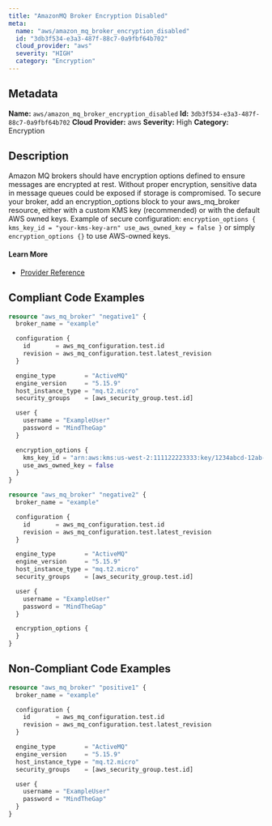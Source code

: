 ```yaml
---
title: "AmazonMQ Broker Encryption Disabled"
meta:
  name: "aws/amazon_mq_broker_encryption_disabled"
  id: "3db3f534-e3a3-487f-88c7-0a9fbf64b702"
  cloud_provider: "aws"
  severity: "HIGH"
  category: "Encryption"
---
```

## Metadata
**Name:** `aws/amazon_mq_broker_encryption_disabled`
**Id:** `3db3f534-e3a3-487f-88c7-0a9fbf64b702`
**Cloud Provider:** aws
**Severity:** High
**Category:** Encryption
## Description
Amazon MQ brokers should have encryption options defined to ensure messages are encrypted at rest. Without proper encryption, sensitive data in message queues could be exposed if storage is compromised. To secure your broker, add an encryption_options block to your aws_mq_broker resource, either with a custom KMS key (recommended) or with the default AWS owned keys. Example of secure configuration: `encryption_options { kms_key_id = "your-kms-key-arn" use_aws_owned_key = false }` or simply `encryption_options {}` to use AWS-owned keys.

#### Learn More

 - [Provider Reference](https://registry.terraform.io/providers/hashicorp/aws/latest/docs/resources/mq_broker)


## Compliant Code Examples
```terraform
resource "aws_mq_broker" "negative1" {
  broker_name = "example"

  configuration {
    id       = aws_mq_configuration.test.id
    revision = aws_mq_configuration.test.latest_revision
  }

  engine_type        = "ActiveMQ"
  engine_version     = "5.15.9"
  host_instance_type = "mq.t2.micro"
  security_groups    = [aws_security_group.test.id]

  user {
    username = "ExampleUser"
    password = "MindTheGap"
  }

  encryption_options {
    kms_key_id = "arn:aws:kms:us-west-2:111122223333:key/1234abcd-12ab-34cd-56ef-1234567890ab"
    use_aws_owned_key = false
  }
}

resource "aws_mq_broker" "negative2" {
  broker_name = "example"

  configuration {
    id       = aws_mq_configuration.test.id
    revision = aws_mq_configuration.test.latest_revision
  }

  engine_type        = "ActiveMQ"
  engine_version     = "5.15.9"
  host_instance_type = "mq.t2.micro"
  security_groups    = [aws_security_group.test.id]

  user {
    username = "ExampleUser"
    password = "MindTheGap"
  }

  encryption_options {
  }
}

```
## Non-Compliant Code Examples
```terraform
resource "aws_mq_broker" "positive1" {
  broker_name = "example"

  configuration {
    id       = aws_mq_configuration.test.id
    revision = aws_mq_configuration.test.latest_revision
  }

  engine_type        = "ActiveMQ"
  engine_version     = "5.15.9"
  host_instance_type = "mq.t2.micro"
  security_groups    = [aws_security_group.test.id]

  user {
    username = "ExampleUser"
    password = "MindTheGap"
  }
}

```